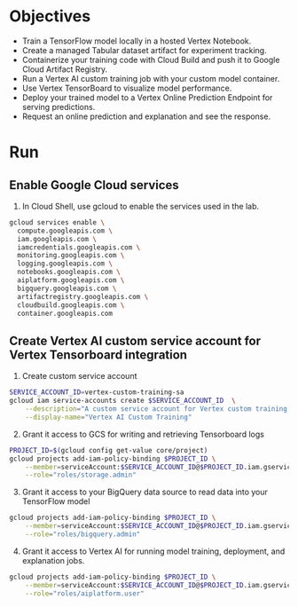 # Objectives

- Train a TensorFlow model locally in a hosted Vertex Notebook.
- Create a managed Tabular dataset artifact for experiment tracking.
- Containerize your training code with Cloud Build and push it to Google Cloud Artifact Registry.
- Run a Vertex AI custom training job with your custom model container.
- Use Vertex TensorBoard to visualize model performance.
- Deploy your trained model to a Vertex Online Prediction Endpoint for serving predictions.
- Request an online prediction and explanation and see the response.

# Run

## Enable Google Cloud services

1. In Cloud Shell, use gcloud to enable the services used in the lab.

```bash
gcloud services enable \
  compute.googleapis.com \
  iam.googleapis.com \
  iamcredentials.googleapis.com \
  monitoring.googleapis.com \
  logging.googleapis.com \
  notebooks.googleapis.com \
  aiplatform.googleapis.com \
  bigquery.googleapis.com \
  artifactregistry.googleapis.com \
  cloudbuild.googleapis.com \
  container.googleapis.com
```

## Create Vertex AI custom service account for Vertex Tensorboard integration

1. Create custom service account

```bash
SERVICE_ACCOUNT_ID=vertex-custom-training-sa
gcloud iam service-accounts create $SERVICE_ACCOUNT_ID  \
    --description="A custom service account for Vertex custom training with Tensorboard" \
    --display-name="Vertex AI Custom Training"
```

2. Grant it access to GCS for writing and retrieving Tensorboard logs

```bash
PROJECT_ID=$(gcloud config get-value core/project)
gcloud projects add-iam-policy-binding $PROJECT_ID \
    --member=serviceAccount:$SERVICE_ACCOUNT_ID@$PROJECT_ID.iam.gserviceaccount.com \
    --role="roles/storage.admin"
```

3. Grant it access to your BigQuery data source to read data into your TensorFlow model

```bash
gcloud projects add-iam-policy-binding $PROJECT_ID \
    --member=serviceAccount:$SERVICE_ACCOUNT_ID@$PROJECT_ID.iam.gserviceaccount.com \
    --role="roles/bigquery.admin"
```

4. Grant it access to Vertex AI for running model training, deployment, and explanation jobs.

```bash
gcloud projects add-iam-policy-binding $PROJECT_ID \
    --member=serviceAccount:$SERVICE_ACCOUNT_ID@$PROJECT_ID.iam.gserviceaccount.com \
    --role="roles/aiplatform.user"
```
